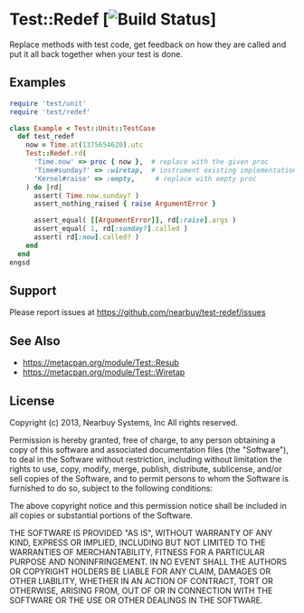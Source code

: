 # Test::Redef [![Build Status](https://secure.travis-ci.org/nearbuy/test-redef.png?branch=master)]

Replace methods with test code, get feedback on how they are called
and put it all back together when your test is done.

## Examples

``` ruby
require 'test/unit'
require 'test/redef'

class Example < Test::Unit::TestCase
  def test_redef
    now = Time.at(1375654620).utc
    Test::Redef.rd(
      'Time.now' => proc { now },  # replace with the given proc
      'Time#sunday?' => :wiretap,  # instrument existing implementation
      'Kernel#raise' => :empty,     # replace with empty proc
    ) do |rd|
      assert( Time.now.sunday? )
      assert_nothing_raised { raise ArgumentError }

      assert_equal( [[ArgumentError]], rd[:raise].args )
      assert_equal( 1, rd[:sunday?].called )
      assert( rd[:now].called? )
    end
  end
engsd
```

## Support

Please report issues at https://github.com/nearbuy/test-redef/issues

## See Also

* https://metacpan.org/module/Test::Resub
* https://metacpan.org/module/Test::Wiretap

## License

Copyright (c) 2013, Nearbuy Systems, Inc
All rights reserved.

Permission is hereby granted, free of charge, to any person obtaining
a copy of this software and associated documentation files (the
"Software"), to deal in the Software without restriction, including
without limitation the rights to use, copy, modify, merge, publish,
distribute, sublicense, and/or sell copies of the Software, and to
permit persons to whom the Software is furnished to do so, subject to
the following conditions:

The above copyright notice and this permission notice shall be
included in all copies or substantial portions of the Software.

THE SOFTWARE IS PROVIDED "AS IS", WITHOUT WARRANTY OF ANY KIND,
EXPRESS OR IMPLIED, INCLUDING BUT NOT LIMITED TO THE WARRANTIES OF
MERCHANTABILITY, FITNESS FOR A PARTICULAR PURPOSE AND
NONINFRINGEMENT. IN NO EVENT SHALL THE AUTHORS OR COPYRIGHT HOLDERS BE
LIABLE FOR ANY CLAIM, DAMAGES OR OTHER LIABILITY, WHETHER IN AN ACTION
OF CONTRACT, TORT OR OTHERWISE, ARISING FROM, OUT OF OR IN CONNECTION
WITH THE SOFTWARE OR THE USE OR OTHER DEALINGS IN THE SOFTWARE.
